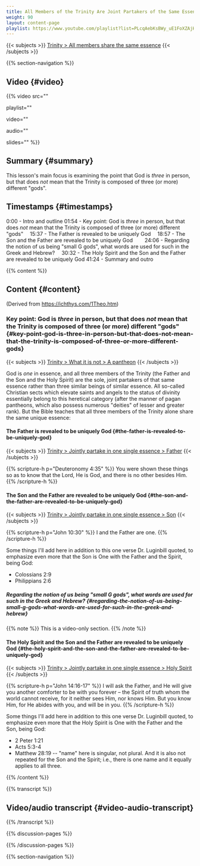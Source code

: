 ```yaml
---
title: All Members of the Trinity Are Joint Partakers of the Same Essence
weight: 90
layout: content-page
playlist: https://www.youtube.com/playlist?list=PLcqAebKsBWy_uE1FoXZAjHKMHV1wWcAD8
---
```


{{< subjects >}}
<a href="/subject-index/#trinity-all-members-share-the-same-essence">Trinity > All members share the same essence</a>
{{< /subjects >}}

{{% section-navigation %}}

## Video {#video}

{{% video
src=""

playlist=""

video=""

audio=""

slides=""
%}}

## Summary {#summary}

This lesson's main focus is examining the point that God is *three* in person, but that does *not* mean that the Trinity is composed of three (or more) different "gods".

## Timestamps {#timestamps}

0:00 - Intro and outline
01:54 - Key point: God is *three* in person, but that does *not* mean that the Trinity is composed of three (or more) different "gods"
&emsp;15:37 - The Father is revealed to be uniquely God
&emsp;18:57 - The Son and the Father are revealed to be uniquely God
&emsp;&emsp;24:06 - Regarding the notion of us being "small G gods", what words are used for such in the Greek and Hebrew?
&emsp;30:32 - The Holy Spirit and the Son and the Father are revealed to be uniquely God
41:24 - Summary and outro

{{% content %}}

## Content {#content}

(Derived from https://ichthys.com/1Theo.htm)

<!-- --- -->

### Key point: God is *three* in person, but that does *not* mean that the Trinity is composed of three (or more) different "gods" {#key-point-god-is-three-in-person-but-that-does-not-mean-that-the-trinity-is-composed-of-three-or-more-different-gods}

{{< subjects >}}
<a href="/subject-index/#trinity-what-it-is-not-a-pantheon">Trinity > What it is not > A pantheon</a>
{{< /subjects >}}

God is *one* in essence, and all three members of the Trinity (the Father and the Son and the Holy Spirit) are the sole, joint partakers of that same essence rather than three similar beings of similar essence. All so-called Christian sects which elevate saints and angels to the status of divinity essentially belong to this heretical category (after the manner of pagan pantheons, which also possess numerous "deities" of lesser and greater rank). But the Bible teaches that all three members of the Trinity alone share the same unique essence:

<!-- --- -->

#### The Father is revealed to be uniquely God {#the-father-is-revealed-to-be-uniquely-god}

{{< subjects >}}
<a href="/subject-index/#trinity-jointly-partake-in-one-single-essence-father">Trinity > Jointly partake in one single essence > Father</a>
{{< /subjects >}}

{{% scripture-h p="Deuteronomy 4:35" %}}
You were shown these things so as to know that the Lord, He is God, and there is no other besides Him.
{{% /scripture-h %}}

<!-- --- -->

#### The Son and the Father are revealed to be uniquely God {#the-son-and-the-father-are-revealed-to-be-uniquely-god}

{{< subjects >}}
<a href="/subject-index/#trinity-jointly-partake-in-one-single-essence-son">Trinity > Jointly partake in one single essence > Son</a>
{{< /subjects >}}

{{% scripture-h p="John 10:30" %}}
I and the Father are one.
{{% /scripture-h %}}

Some things I'll add here in addition to this one verse Dr. Luginbill quoted, to emphasize even more that the Son is One with the Father and the Spirit, being God:

- Colossians 2:9
- Philippians 2:6

<!-- --- -->

##### Regarding the notion of us being "small G gods", what words are used for such in the Greek and Hebrew? {#regarding-the-notion-of-us-being-small-g-gods-what-words-are-used-for-such-in-the-greek-and-hebrew}

{{% note %}}
This is a video-only section.
{{% /note %}}

<!-- --- -->

#### The Holy Spirit and the Son and the Father are revealed to be uniquely God {#the-holy-spirit-and-the-son-and-the-father-are-revealed-to-be-uniquely-god}

{{< subjects >}}
<a href="/subject-index/#trinity-jointly-partake-in-one-single-essence-holy-spirit">Trinity > Jointly partake in one single essence > Holy Spirit</a>
{{< /subjects >}}

{{% scripture-h p="John 14:16-17" %}}
I will ask the Father, and He will give you another comforter to be with you forever – the Spirit of truth whom the world cannot receive, for it neither sees Him, nor knows Him. But you know Him, for He abides with you, and will be in you.
{{% /scripture-h %}}

Some things I'll add here in addition to this one verse Dr. Luginbill quoted, to emphasize even more that the Holy Spirit is One with the Father and the Son, being God:

- 2 Peter 1:21
- Acts 5:3-4
- Matthew 28:19 -- "name" here is singular, not plural. And it is also not repeated for the Son and the Spirit; i.e., there is one name and it equally applies to all three.

{{% /content %}}

{{% transcript %}}

## Video/audio transcript {#video-audio-transcript}



{{% /transcript %}}

{{% discussion-pages %}}

{{% /discussion-pages %}}

{{% section-navigation %}}
